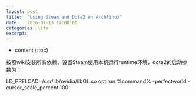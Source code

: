 ```yaml
---
layout: post
title:  "Using Steam and Dota2 on Archlinux"
date:   2016-07-13 12:00:00
categories: life
excerpt: 
---
```


* content
{:toc}

按照wiki安装所有依赖，设置Steam使用本机运行runtime环境，dota2的启动参数为：

LD_PRELOAD=/usr/lib/nvidia/libGL.so optirun %command% -perfectworld -cursor_scale_percent 100

